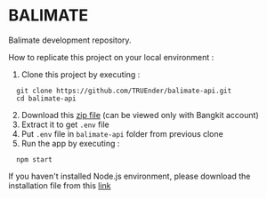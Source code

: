 # BALIMATE

Balimate development repository.

How to replicate this project on your local environment :
1. Clone this project by executing :
```
  git clone https://github.com/TRUEnder/balimate-api.git
  cd balimate-api
```
2. Download this [zip file](https://drive.google.com/file/d/1K-oc_2Fwicl7okEwvbw0tMCpgOFnNzzS/view?usp=sharing) (can be viewed only with Bangkit account)
3. Extract it to get `.env` file
4. Put `.env` file in `balimate-api` folder from previous clone
5. Run the app by executing :
```
  npm start
```
If you haven't installed Node.js environment, please download the installation file from this [link](https://nodejs.org/en/download)
